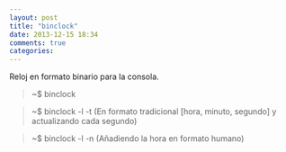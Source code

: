 ```yaml
---
layout: post
title: "binclock"
date: 2013-12-15 18:34
comments: true
categories: 
---
```

Reloj en formato binario para la consola.

>~$ binclock

>~$ binclock -l -t (En formato tradicional [hora, minuto, segundo] y actualizando cada segundo)

>~$ binclock -l -n (Añadiendo la hora en formato humano)

